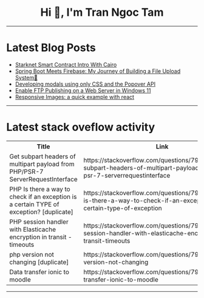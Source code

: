 <h1 align="center">Hi 👋, I'm Tran Ngoc Tam</h1>

---

# Latest Blog Posts 
<!-- BLOG-POST-LIST:START -->
- [Starknet Smart Contract Intro With Cairo](https://dev.to/4k_mira/starknet-smart-contract-intro-with-cairo-1pjd)
- [Spring Boot Meets Firebase: My Journey of Building a File Upload System🚀](https://dev.to/priya01/spring-boot-meets-firebase-my-journey-of-building-a-file-upload-system-4m3i)
- [Developing modals using only CSS and the Popover API](https://dev.to/logrocket/developing-modals-using-only-css-and-the-popover-api-41hl)
- [Enable FTP Publishing on a Web Server in Windows 11](https://dev.to/winsides/enable-ftp-publishing-on-a-web-server-in-windows-11-5972)
- [Responsive Images: a quick example with react](https://dev.to/56_kode/responsive-images-a-quick-example-with-react-54p8)
<!-- BLOG-POST-LIST:END -->

---

# Latest stack oveflow activity
<table>
  <tr><th>Title</th><th>Link</th></tr>
  <!-- STACKOVERFLOW:START --><tr><td>Get subpart headers of multipart payload from PHP/PSR-7 ServerRequestInterface</td><td>https://stackoverflow.com/questions/79051267/get-subpart-headers-of-multipart-payload-from-php-psr-7-serverrequestinterface</td></tr><tr><td>PHP Is there a way to check if an exception is a certain TYPE of exception? [duplicate]</td><td>https://stackoverflow.com/questions/79050859/php-is-there-a-way-to-check-if-an-exception-is-a-certain-type-of-exception</td></tr><tr><td>PHP session handler with Elasticache encryption in transit - timeouts</td><td>https://stackoverflow.com/questions/79050849/php-session-handler-with-elasticache-encryption-in-transit-timeouts</td></tr><tr><td>php version not changing [duplicate]</td><td>https://stackoverflow.com/questions/79050833/php-version-not-changing</td></tr><tr><td>Data transfer ionic to moodle</td><td>https://stackoverflow.com/questions/79050618/data-transfer-ionic-to-moodle</td></tr><!-- STACKOVERFLOW:END -->
</table>

---



